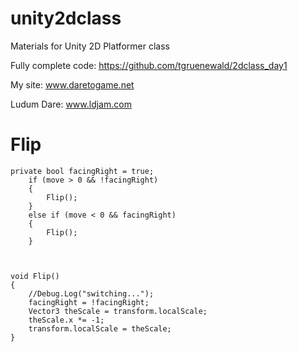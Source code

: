 # unity2dclass
Materials for Unity 2D Platformer class

Fully complete code:  https://github.com/tgruenewald/2dclass_day1

My site:  www.daretogame.net

Ludum Dare:  www.ldjam.com   


# Flip


	private bool facingRight = true;
		if (move > 0 && !facingRight)
        {
            Flip();
        }
        else if (move < 0 && facingRight)
        {
            Flip();
        }



    void Flip()
    {
        //Debug.Log("switching...");
        facingRight = !facingRight;
        Vector3 theScale = transform.localScale;
        theScale.x *= -1;
        transform.localScale = theScale;
    }	
